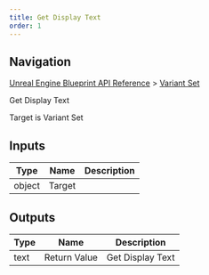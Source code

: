 ```yaml
---
title: Get Display Text
order: 1
---
```

## Navigation

[Unreal Engine Blueprint API Reference](https://dev.epicgames.com/documentation/en-us/unreal-engine/BlueprintAPI) > [Variant Set](https://dev.epicgames.com/documentation/en-us/unreal-engine/BlueprintAPI/VariantSet)

Get Display Text

Target is Variant Set

## Inputs

| Type | Name | Description |
| --- | --- | --- |
| object | Target |  |

## Outputs

| Type | Name | Description |
| --- | --- | --- |
| text | Return Value | Get Display Text |
